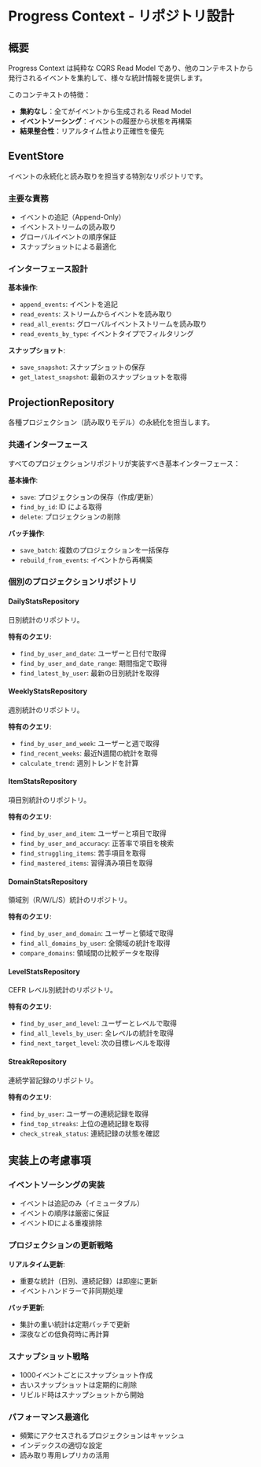 # Progress Context - リポジトリ設計

## 概要

Progress Context は純粋な CQRS Read Model であり、他のコンテキストから発行されるイベントを集約して、様々な統計情報を提供します。

このコンテキストの特徴：

- **集約なし**：全てがイベントから生成される Read Model
- **イベントソーシング**：イベントの履歴から状態を再構築
- **結果整合性**：リアルタイム性より正確性を優先

## EventStore

イベントの永続化と読み取りを担当する特別なリポジトリです。

### 主要な責務

- イベントの追記（Append-Only）
- イベントストリームの読み取り
- グローバルイベントの順序保証
- スナップショットによる最適化

### インターフェース設計

**基本操作**:

- `append_events`: イベントを追記
- `read_events`: ストリームからイベントを読み取り
- `read_all_events`: グローバルイベントストリームを読み取り
- `read_events_by_type`: イベントタイプでフィルタリング

**スナップショット**:

- `save_snapshot`: スナップショットの保存
- `get_latest_snapshot`: 最新のスナップショットを取得

## ProjectionRepository

各種プロジェクション（読み取りモデル）の永続化を担当します。

### 共通インターフェース

すべてのプロジェクションリポジトリが実装すべき基本インターフェース：

**基本操作**:

- `save`: プロジェクションの保存（作成/更新）
- `find_by_id`: ID による取得
- `delete`: プロジェクションの削除

**バッチ操作**:

- `save_batch`: 複数のプロジェクションを一括保存
- `rebuild_from_events`: イベントから再構築

### 個別のプロジェクションリポジトリ

#### DailyStatsRepository

日別統計のリポジトリ。

**特有のクエリ**:

- `find_by_user_and_date`: ユーザーと日付で取得
- `find_by_user_and_date_range`: 期間指定で取得
- `find_latest_by_user`: 最新の日別統計を取得

#### WeeklyStatsRepository

週別統計のリポジトリ。

**特有のクエリ**:

- `find_by_user_and_week`: ユーザーと週で取得
- `find_recent_weeks`: 最近N週間の統計を取得
- `calculate_trend`: 週別トレンドを計算

#### ItemStatsRepository

項目別統計のリポジトリ。

**特有のクエリ**:

- `find_by_user_and_item`: ユーザーと項目で取得
- `find_by_user_and_accuracy`: 正答率で項目を検索
- `find_struggling_items`: 苦手項目を取得
- `find_mastered_items`: 習得済み項目を取得

#### DomainStatsRepository

領域別（R/W/L/S）統計のリポジトリ。

**特有のクエリ**:

- `find_by_user_and_domain`: ユーザーと領域で取得
- `find_all_domains_by_user`: 全領域の統計を取得
- `compare_domains`: 領域間の比較データを取得

#### LevelStatsRepository

CEFR レベル別統計のリポジトリ。

**特有のクエリ**:

- `find_by_user_and_level`: ユーザーとレベルで取得
- `find_all_levels_by_user`: 全レベルの統計を取得
- `find_next_target_level`: 次の目標レベルを取得

#### StreakRepository

連続学習記録のリポジトリ。

**特有のクエリ**:

- `find_by_user`: ユーザーの連続記録を取得
- `find_top_streaks`: 上位の連続記録を取得
- `check_streak_status`: 連続記録の状態を確認

## 実装上の考慮事項

### イベントソーシングの実装

- イベントは追記のみ（イミュータブル）
- イベントの順序は厳密に保証
- イベントIDによる重複排除

### プロジェクションの更新戦略

**リアルタイム更新**:

- 重要な統計（日別、連続記録）は即座に更新
- イベントハンドラーで非同期処理

**バッチ更新**:

- 集計の重い統計は定期バッチで更新
- 深夜などの低負荷時に再計算

### スナップショット戦略

- 1000イベントごとにスナップショット作成
- 古いスナップショットは定期的に削除
- リビルド時はスナップショットから開始

### パフォーマンス最適化

- 頻繁にアクセスされるプロジェクションはキャッシュ
- インデックスの適切な設定
- 読み取り専用レプリカの活用
